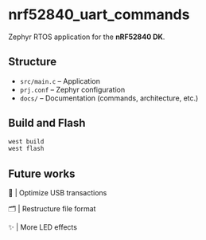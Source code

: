 # nrf52840_uart_commands

Zephyr RTOS application for the **nRF52840 DK**.

## Structure
- `src/main.c` – Application
- `prj.conf` – Zephyr configuration
- `docs/` – Documentation (commands, architecture, etc.)

## Build and Flash
```bash
west build
west flash
```
## Future works

🔁 | Optimize USB transactions

🗂️ | Restructure file format

✨ | More LED effects